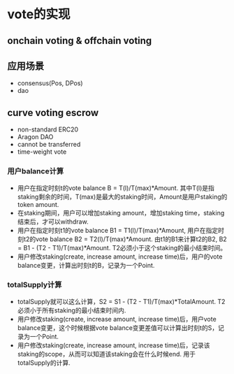 # vote的实现

## onchain voting & offchain voting

## 应用场景
* consensus(Pos, DPos)
* dao

## curve voting escrow
* non-standard ERC20
* Aragon DAO
* cannot be transferred
* time-weight vote

### 用户balance计算
* 用户在指定时刻t的vote balance B = T(l)/T(max)*Amount. 其中T(l)是指staking剩余的时间，T(max)是最大的staking时间，Amount是用户staking的token amount.
* 在staking期间，用户可以增加staking amount，增加staking time，staking结束后，才可以withdraw.
* 用户在指定时刻t1的vote balance B1 = T1(l)/T(max)*Amount, 用户在指定时刻t2的vote balance B2 = T2(l)/T(max)*Amount. 由t1的B1来计算t2的B2, B2 = B1 - (T2 - T1)/T(max)*Amount. T2必须小于这个staking的最小结束时间。
* 用户修改staking(create, increase amount, increase time)后，用户的vote balance变更，计算出时刻t的B，记录为一个Point.

### totalSupply计算
* totalSupply就可以这么计算，S2 = S1 - (T2 - T1)/T(max)*TotalAmount. T2必须小于所有staking的最小结束时间内.
* 用户修改staking(create, increase amount, increase time)后，用户vote balance变更，这个时候根据vote balance变更差值可以计算出时刻t的S，记录为一个Point.
* 用户修改staking(create, increase amount, increase time)后，记录该staking的scope，从而可以知道该staking会在什么时候end. 用于totalSupply的计算.